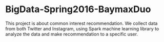 # BigData-Spring2016-BaymaxDuo
This project is about common interest recommendation. We collect data from both Twitter and Instagram, using Spark machine learning library to analyze the data and make recommendation to a specific user.
